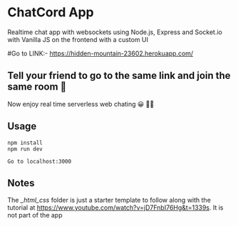 # ChatCord App
Realtime chat app with websockets using Node.js, Express and Socket.io with Vanilla JS on the frontend with a custom UI


#Go to LINK:- https://hidden-mountain-23602.herokuapp.com/
## Tell your friend to go to the same link and join the same room 👻 
Now enjoy real time serverless web chating 😀 ✌🏻 


## Usage
```
npm install
npm run dev

Go to localhost:3000
```

## Notes
The *_html_css* folder is just a starter template to follow along with the tutorial at https://www.youtube.com/watch?v=jD7FnbI76Hg&t=1339s. It is not part of the app
